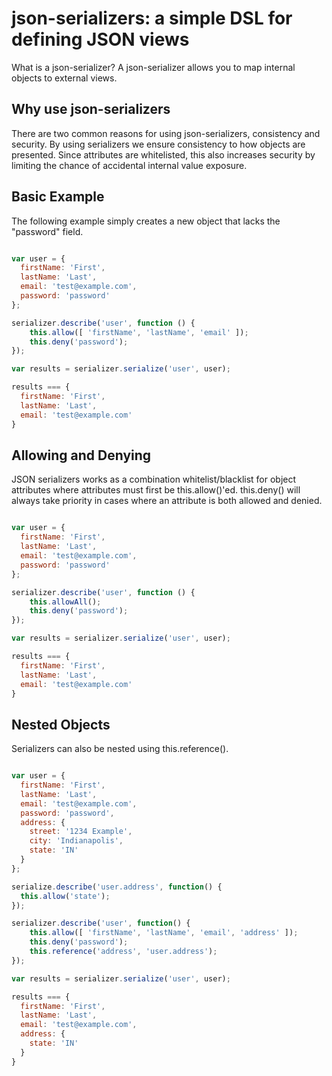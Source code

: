 json-serializers: a simple DSL for defining JSON views
======================================================

What is a json-serializer? A json-serializer allows you to map internal objects to external views.
 
Why use json-serializers
------------------------

There are two common reasons for using json-serializers, consistency and security. By using serializers
we ensure consistency to how objects are presented. Since attributes are whitelisted, this also increases
security by limiting the chance of accidental internal value exposure.


Basic Example
-------------

The following example simply creates a new object that lacks the "password" field.

```javascript

var user = {
  firstName: 'First',
  lastName: 'Last',
  email: 'test@example.com',
  password: 'password'
};

serializer.describe('user', function () {
    this.allow([ 'firstName', 'lastName', 'email' ]);
    this.deny('password');
});

var results = serializer.serialize('user', user);

results === {
  firstName: 'First',
  lastName: 'Last',
  email: 'test@example.com'  
}

```


Allowing and Denying
--------------------

JSON serializers works as a combination whitelist/blacklist for object attributes where attributes must first 
 be this.allow()'ed. this.deny() will always take priority in cases where an attribute is both allowed and denied.
  
```javascript

var user = {
  firstName: 'First',
  lastName: 'Last',
  email: 'test@example.com',
  password: 'password'
};

serializer.describe('user', function () {
    this.allowAll();
    this.deny('password');
});

var results = serializer.serialize('user', user);

results === {
  firstName: 'First',
  lastName: 'Last',
  email: 'test@example.com'  
}

```


Nested Objects
--------------

Serializers can also be nested using this.reference().

```javascript

var user = {
  firstName: 'First',
  lastName: 'Last',
  email: 'test@example.com',
  password: 'password',
  address: {
    street: '1234 Example',
    city: 'Indianapolis',
    state: 'IN'
  }
};

serialize.describe('user.address', function() {
  this.allow('state');
});

serializer.describe('user', function() {
    this.allow([ 'firstName', 'lastName', 'email', 'address' ]);
    this.deny('password');
    this.reference('address', 'user.address');
});

var results = serializer.serialize('user', user);

results === {
  firstName: 'First',
  lastName: 'Last',
  email: 'test@example.com',
  address: {
    state: 'IN'
  }
}

```
